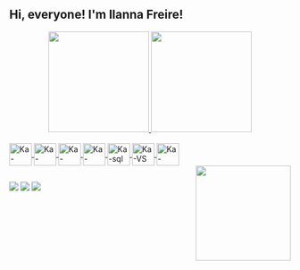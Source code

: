 ## Hi, everyone! I'm Ilanna Freire!
<div align="center">
  <a href="https://github.com/ilannafreire">
  <img height="180em" src="https://github-readme-stats.vercel.app/api?username=ilannafreire&show_icons=true&theme=dracula&title_color=B32134&include_all_commits=true&count_private=true"/>
  <img height="180em" src="https://github-readme-stats.vercel.app/api/top-langs/?username=ilannafreire&layout=compact&langs_count=7&theme=dracula&title_color=B32134"/>
</div>
<div style="display: inline_block"><br>
  <img align="center" alt="Ka-Figma" height="40" width="40" src="https://img.icons8.com/color/48/000000/figma--v1.png"/>
  <img align="center" alt="Ka-Canva" height="40" width="40"src="https://img.icons8.com/doodle/48/000000/canva.png"/>
  <img align="center" alt="Ka-Java" height="40" width="40" src="https://img.icons8.com/color/48/000000/java-coffee-cup-logo--v2.png"/>
  <img align="center" alt="Ka-Mysql" height="40" width="40" src="https://img.icons8.com/fluency/48/000000/mysql-logo.png"/>
  <img align="center" alt="Ka-sql" height="40" width="40" src="https://img.icons8.com/external-wanicon-lineal-color-wanicon/64/000000/external-sql-server-big-data-wanicon-lineal-color-wanicon.png"/>
  <img align="center" alt="Ka-VS" height="40" width="40" src="https://img.icons8.com/fluency/48/000000/visual-studio-code-2019.png"/>
  <img align="center" alt="Ka-Spring" height="40" width="40" src="https://img.icons8.com/color/48/000000/spring-logo.png"/>  
</div>
  <img align="right"  width="170" src="https://i.pinimg.com/736x/ec/9a/56/ec9a565bc3792132d2600a4be5034902.jpg"/>  
  
  ##
 
<div> 
 
  <a href="https://instagram.com/annali.j" target="_blank"><img src="https://img.shields.io/badge/-Instagram-%23E4405F?style=for-the-badge&logo=instagram&logoColor=white" target="_blank"></a>
 	<a href = "mailto:ilannafreiret@hotmail.com"><img src="https://img.shields.io/badge/-Hotmail-%23333?style=for-the-badge&logo=gmail&logoColor=white" target="_blank"></a>
  <a href="www.linkedin.com/in/ilanna-freire" target="_blank"><img src="https://img.shields.io/badge/-LinkedIn-%230077B5?style=for-the-badge&logo=linkedin&logoColor=white" target="_blank"></a> 
 

 
</div>
